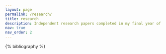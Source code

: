 ```yaml
---
layout: page
permalink: /research/
title: research
description: Independent research papers completed in my final year of study at McGill University
nav: true
nav_order: 2
---
```


<!-- _pages/publications.md -->
<div class="publications">

{% bibliography %}

</div>
